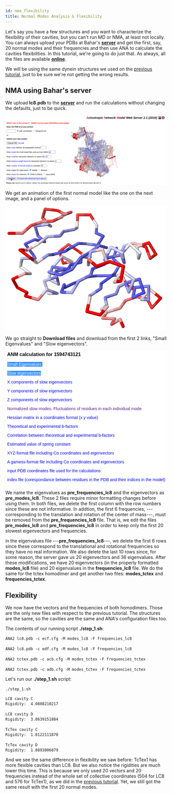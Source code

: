 ```yaml
---
id: nma_flexibility
title: Normal Modes Analysis & Flexibility
---
```


Let's say you have a few structures and you want to characterize the flexibility of their cavities, but you
can't run MD or NMA, at least not locally. You can always upload your PDBs at Bahar's [**server**](http://anm.csb.pitt.edu/) and get
the first, say, 20 normal modes and their frequencies and then use ANA to calculate the cavities flexibilities.
In this tutorial, we're going to do just that. As always, all the files are available [**online**](https://github.com/anadynamics/ANA2/tree/master/aux/bahar_dynein).

We will be using the same dynein structures we used on the [previous tutorial](docs/flexibility.html), just to be sure we're not getting
the wrong results.

## NMA using Bahar's server

We upload **lc8.pdb** to the [**server**](http://anm.csb.pitt.edu/) and run the calculations without changing the defaults, just to be quick.

![](assets/nma_flexibility/server_1.png)

We get an animation of the first normal model like the one on the next image, and a panel of options.

![](assets/nma_flexibility/lc8.png)

We go straight to **Download files** and download from the first 2 links, "Small Eigenvalues" and "Slow eigenvectors".

![](assets/nma_flexibility/server_2.png)

We name the eigenvalues as **pre_frequencies_lc8** and the eigenvectors as **pre_modes_lc8**. These 2 files require
minor formatting changes before using them. In both files, we delete the first column with the row numbers since
these are not informative. In addtion, the first 6 frequencies, ---corresponding to the translation and rotation of
the center of mass---, must be removed from the **pre_frequencies_lc8** file. That is, we edit the files **pre_modes_lc8**
and **pre_frequencies_lc8** in order to keep only the first 20 slowest eigenvectors and frequencies.

in the eigenvalues file ---**pre_frequencies_lc8**---, we delete the first 6 rows
since these correspond to the translational and rotational frequencies so they have no real information. We also delete
the last 10 rows since, for some reason, the server gave us 20 eigenvectors and 36 eigenvalues. After these modifications,
we have 20 eigenvectors (in the properly formatted **modes_lc8** file) and 20 eigenvalues in the **frequencies_lc8** file.
We do the same for the tctex homodimer and get another two files: **modes_tctex** and **frequencies_tctex**.

## Flexibility

We now have the vectors and the frequencies of both homodimers. Those are the only new files with respect to
the previous tutorial. The structures are the same, so the cavities are the same and ANA's configuration files too.

The contents of our running script **./step_1.sh**:

```
ANA2 lc8.pdb -c ecf.cfg -M modes_lc8 -F frequencies_lc8

ANA2 lc8.pdb -c edf.cfg -M modes_lc8 -F frequencies_lc8

ANA2 tctex.pdb -c acb.cfg -M modes_tctex -F frequencies_tctex

ANA2 tctex.pdb -c adb.cfg -M modes_tctex -F frequencies_tctex
```

Let's run our **./step_1.sh** script:

```
./step_1.sh 
```
``` 
LC8 cavity C
Rigidity:  4.0808210217

LC8 cavity D
Rigidity:  3.8639151884

TcTex cavity C
Rigidity:  1.8122111870

TcTex cavity D
Rigidity:  1.8893806879
```

And we see the same difference in flexibility we saw before: TcTex1 has more flexible cavities than LC8.
But we also notice the rigidities are much lower this time. This is because we only used 20 vectors and 20 frequencies
instead of the whole set of collective coordinates (504 for LC8 and 576 for TcTex1),
as we did in the [previous tutorial](flexibility.html).
Yet, we still got the same result with the first 20 normal modes.
